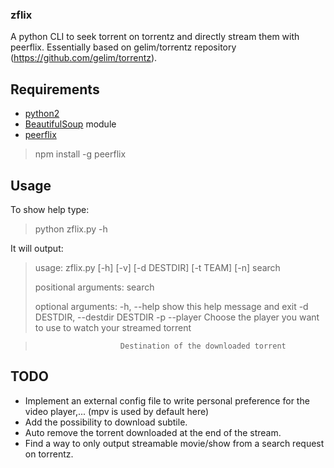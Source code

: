 ### zflix
A python CLI to seek torrent on torrentz and directly stream them with peerflix.
Essentially based on gelim/torrentz repository (https://github.com/gelim/torrentz).

## Requirements
- [python2](https://www.python.org/download/releases/2.7.8/)
- [BeautifulSoup](http://www.crummy.com/software/BeautifulSoup/bs4/doc/#installing-beautiful-soup) module
- [peerflix](https://github.com/mafintosh/peerflix)

> npm install -g peerflix

## Usage
To show help type:
> python zflix.py -h

It will output:
>usage: zflix.py [-h] [-v] [-d DESTDIR] [-t TEAM] [-n] search
>
>positional arguments:
>  search
>
>optional arguments:
>  -h, --help            show this help message and exit
>  -d DESTDIR, --destdir DESTDIR
>  -p --player           Choose the player you want to use to watch your
                         streamed torrent

>                        Destination of the downloaded torrent

## TODO
- Implement an external config file to write personal preference for the video player,... (mpv is used by default here)
- Add the possibility to download subtile.
- Auto remove the torrent downloaded at the end of the stream.
- Find a way to only output streamable movie/show from a search request on torrentz.

